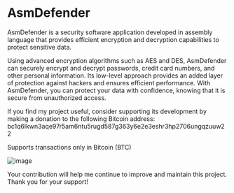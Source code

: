 # AsmDefender
AsmDefender is a security software application developed in assembly language that provides efficient encryption and decryption capabilities to protect sensitive data.

Using advanced encryption algorithms such as AES and DES, AsmDefender can securely encrypt and decrypt passwords, credit card numbers, and other personal information. Its low-level approach provides an added layer of protection against hackers and ensures efficient performance. With AsmDefender, you can protect your data with confidence, knowing that it is secure from unauthorized access.


If you find my project useful, consider supporting its development by making a donation to the following 
Bitcoin address: bc1q6lkwn3aqe97r5am6ntu5rugd587g363y6e2e3eshr3hp2706ungqzuuw22

Supports transactions only in Bitcoin (BTC)


![image](https://user-images.githubusercontent.com/128254448/229598391-a0cec36e-3968-4643-8f1d-26d952f7fe8d.png)

Your contribution will help me continue to improve and maintain this project. Thank you for your support!
